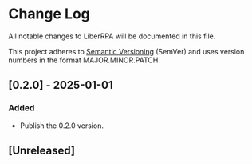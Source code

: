 # Change Log

All notable changes to LiberRPA will be documented in this file.

This project adheres to [Semantic Versioning](https://semver.org/) (SemVer) and uses version numbers in the format MAJOR.MINOR.PATCH.

## [0.2.0] - 2025-01-01

### Added

- Publish the 0.2.0 version.

## [Unreleased]
